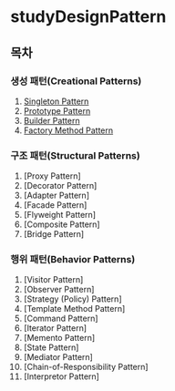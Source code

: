 # studyDesignPattern

## 목차
### 생성 패턴(Creational Patterns)
1. [Singleton Pattern](./src/singleton/Singleton.md)
2. [Prototype Pattern](./src/prototype/Prototype-Pattern.md)
3. [Builder Pattern](./src/builder/Builder-Pattern.md)
4. [Factory Method Pattern](./src/factoryMethod/Factory-Method-Pattern.md)

### 구조 패턴(Structural Patterns)
1. [Proxy Pattern]
2. [Decorator Pattern]
3. [Adapter Pattern]
4. [Facade Pattern]
5. [Flyweight Pattern]
6. [Composite Pattern]
7. [Bridge Pattern]

### 행위 패턴(Behavior Patterns)
1. [Visitor Pattern]
2. [Observer Pattern]
3. [Strategy (Policy) Pattern]
4. [Template Method Pattern]
5. [Command Pattern]
6. [Iterator Pattern]
7. [Memento Pattern]
8. [State Pattern]
9. [Mediator Pattern]
10. [Chain-of-Responsibility Pattern]
11. [Interpretor Pattern]
